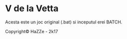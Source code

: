 # V de la Vetta
Acesta este un joc original (.bat) si inceputul erei BATCH.

Copyright© HaZZe - 2k17
